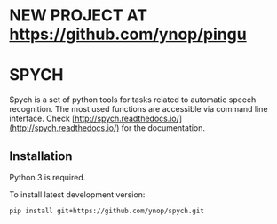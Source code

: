 # NEW PROJECT AT https://github.com/ynop/pingu

# SPYCH

Spych is a set of python tools for tasks related to automatic speech recognition. The most used functions are accessible via command line interface.
Check [http://spych.readthedocs.io/](http://spych.readthedocs.io/) for the documentation.

## Installation

Python 3 is required.

To install latest development version:

```sh
pip install git+https://github.com/ynop/spych.git
```
